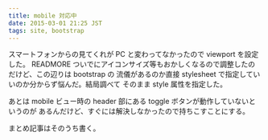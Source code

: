 ```yaml
---
title: mobile 対応中
date: 2015-03-01 21:25 JST
tags: site, bootstrap
---
```


スマートフォンからの見てくれが PC と変わってなかったので viewport を設定した。
READMORE
ついでにアイコンサイズ等もおかしくなるので調整したのだけど、この辺りは bootstrap の
流儀があるのか直接 stylesheet で指定していいのか分からず悩んだ。結局調べて
そのまま style 属性を指定した。

あとは mobile ビュー時の header 部にある toggle ボタンが動作していないというのが
あるんだけど、すぐには解決しなかったので持ちこすことにする。

まとめ記事はそのうち書く。
